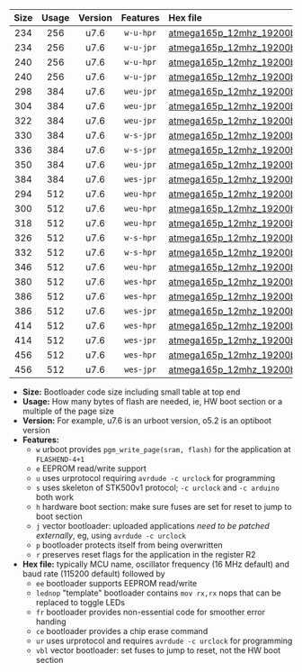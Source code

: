 |Size|Usage|Version|Features|Hex file|
|:-:|:-:|:-:|:-:|:--|
|234|256|u7.6|`w-u-hpr`|[atmega165p_12mhz_19200bps_ur.hex](https://raw.githubusercontent.com/stefanrueger/urboot/main/bootloaders/atmega165p/fcpu_12mhz/19200_bps/atmega165p_12mhz_19200bps_ur.hex)|
|234|256|u7.6|`w-u-jpr`|[atmega165p_12mhz_19200bps_ur_vbl.hex](https://raw.githubusercontent.com/stefanrueger/urboot/main/bootloaders/atmega165p/fcpu_12mhz/19200_bps/atmega165p_12mhz_19200bps_ur_vbl.hex)|
|240|256|u7.6|`w-u-hpr`|[atmega165p_12mhz_19200bps_lednop_ur.hex](https://raw.githubusercontent.com/stefanrueger/urboot/main/bootloaders/atmega165p/fcpu_12mhz/19200_bps/atmega165p_12mhz_19200bps_lednop_ur.hex)|
|240|256|u7.6|`w-u-jpr`|[atmega165p_12mhz_19200bps_lednop_ur_vbl.hex](https://raw.githubusercontent.com/stefanrueger/urboot/main/bootloaders/atmega165p/fcpu_12mhz/19200_bps/atmega165p_12mhz_19200bps_lednop_ur_vbl.hex)|
|298|384|u7.6|`weu-jpr`|[atmega165p_12mhz_19200bps_ee_ur_vbl.hex](https://raw.githubusercontent.com/stefanrueger/urboot/main/bootloaders/atmega165p/fcpu_12mhz/19200_bps/atmega165p_12mhz_19200bps_ee_ur_vbl.hex)|
|304|384|u7.6|`weu-jpr`|[atmega165p_12mhz_19200bps_ee_lednop_ur_vbl.hex](https://raw.githubusercontent.com/stefanrueger/urboot/main/bootloaders/atmega165p/fcpu_12mhz/19200_bps/atmega165p_12mhz_19200bps_ee_lednop_ur_vbl.hex)|
|322|384|u7.6|`weu-jpr`|[atmega165p_12mhz_19200bps_ee_lednop_fr_ur_vbl.hex](https://raw.githubusercontent.com/stefanrueger/urboot/main/bootloaders/atmega165p/fcpu_12mhz/19200_bps/atmega165p_12mhz_19200bps_ee_lednop_fr_ur_vbl.hex)|
|330|384|u7.6|`w-s-jpr`|[atmega165p_12mhz_19200bps_vbl.hex](https://raw.githubusercontent.com/stefanrueger/urboot/main/bootloaders/atmega165p/fcpu_12mhz/19200_bps/atmega165p_12mhz_19200bps_vbl.hex)|
|336|384|u7.6|`w-s-jpr`|[atmega165p_12mhz_19200bps_lednop_vbl.hex](https://raw.githubusercontent.com/stefanrueger/urboot/main/bootloaders/atmega165p/fcpu_12mhz/19200_bps/atmega165p_12mhz_19200bps_lednop_vbl.hex)|
|350|384|u7.6|`weu-jpr`|[atmega165p_12mhz_19200bps_ee_lednop_fr_ce_ur_vbl.hex](https://raw.githubusercontent.com/stefanrueger/urboot/main/bootloaders/atmega165p/fcpu_12mhz/19200_bps/atmega165p_12mhz_19200bps_ee_lednop_fr_ce_ur_vbl.hex)|
|384|384|u7.6|`wes-jpr`|[atmega165p_12mhz_19200bps_ee_vbl.hex](https://raw.githubusercontent.com/stefanrueger/urboot/main/bootloaders/atmega165p/fcpu_12mhz/19200_bps/atmega165p_12mhz_19200bps_ee_vbl.hex)|
|294|512|u7.6|`weu-hpr`|[atmega165p_12mhz_19200bps_ee_ur.hex](https://raw.githubusercontent.com/stefanrueger/urboot/main/bootloaders/atmega165p/fcpu_12mhz/19200_bps/atmega165p_12mhz_19200bps_ee_ur.hex)|
|300|512|u7.6|`weu-hpr`|[atmega165p_12mhz_19200bps_ee_lednop_ur.hex](https://raw.githubusercontent.com/stefanrueger/urboot/main/bootloaders/atmega165p/fcpu_12mhz/19200_bps/atmega165p_12mhz_19200bps_ee_lednop_ur.hex)|
|318|512|u7.6|`weu-hpr`|[atmega165p_12mhz_19200bps_ee_lednop_fr_ur.hex](https://raw.githubusercontent.com/stefanrueger/urboot/main/bootloaders/atmega165p/fcpu_12mhz/19200_bps/atmega165p_12mhz_19200bps_ee_lednop_fr_ur.hex)|
|326|512|u7.6|`w-s-hpr`|[atmega165p_12mhz_19200bps.hex](https://raw.githubusercontent.com/stefanrueger/urboot/main/bootloaders/atmega165p/fcpu_12mhz/19200_bps/atmega165p_12mhz_19200bps.hex)|
|332|512|u7.6|`w-s-hpr`|[atmega165p_12mhz_19200bps_lednop.hex](https://raw.githubusercontent.com/stefanrueger/urboot/main/bootloaders/atmega165p/fcpu_12mhz/19200_bps/atmega165p_12mhz_19200bps_lednop.hex)|
|346|512|u7.6|`weu-hpr`|[atmega165p_12mhz_19200bps_ee_lednop_fr_ce_ur.hex](https://raw.githubusercontent.com/stefanrueger/urboot/main/bootloaders/atmega165p/fcpu_12mhz/19200_bps/atmega165p_12mhz_19200bps_ee_lednop_fr_ce_ur.hex)|
|380|512|u7.6|`wes-hpr`|[atmega165p_12mhz_19200bps_ee.hex](https://raw.githubusercontent.com/stefanrueger/urboot/main/bootloaders/atmega165p/fcpu_12mhz/19200_bps/atmega165p_12mhz_19200bps_ee.hex)|
|386|512|u7.6|`wes-hpr`|[atmega165p_12mhz_19200bps_ee_lednop.hex](https://raw.githubusercontent.com/stefanrueger/urboot/main/bootloaders/atmega165p/fcpu_12mhz/19200_bps/atmega165p_12mhz_19200bps_ee_lednop.hex)|
|386|512|u7.6|`wes-jpr`|[atmega165p_12mhz_19200bps_ee_lednop_vbl.hex](https://raw.githubusercontent.com/stefanrueger/urboot/main/bootloaders/atmega165p/fcpu_12mhz/19200_bps/atmega165p_12mhz_19200bps_ee_lednop_vbl.hex)|
|414|512|u7.6|`wes-hpr`|[atmega165p_12mhz_19200bps_ee_lednop_fr.hex](https://raw.githubusercontent.com/stefanrueger/urboot/main/bootloaders/atmega165p/fcpu_12mhz/19200_bps/atmega165p_12mhz_19200bps_ee_lednop_fr.hex)|
|414|512|u7.6|`wes-jpr`|[atmega165p_12mhz_19200bps_ee_lednop_fr_vbl.hex](https://raw.githubusercontent.com/stefanrueger/urboot/main/bootloaders/atmega165p/fcpu_12mhz/19200_bps/atmega165p_12mhz_19200bps_ee_lednop_fr_vbl.hex)|
|456|512|u7.6|`wes-hpr`|[atmega165p_12mhz_19200bps_ee_lednop_fr_ce.hex](https://raw.githubusercontent.com/stefanrueger/urboot/main/bootloaders/atmega165p/fcpu_12mhz/19200_bps/atmega165p_12mhz_19200bps_ee_lednop_fr_ce.hex)|
|456|512|u7.6|`wes-jpr`|[atmega165p_12mhz_19200bps_ee_lednop_fr_ce_vbl.hex](https://raw.githubusercontent.com/stefanrueger/urboot/main/bootloaders/atmega165p/fcpu_12mhz/19200_bps/atmega165p_12mhz_19200bps_ee_lednop_fr_ce_vbl.hex)|

- **Size:** Bootloader code size including small table at top end
- **Usage:** How many bytes of flash are needed, ie, HW boot section or a multiple of the page size
- **Version:** For example, u7.6 is an urboot version, o5.2 is an optiboot version
- **Features:**
  + `w` urboot provides `pgm_write_page(sram, flash)` for the application at `FLASHEND-4+1`
  + `e` EEPROM read/write support
  + `u` uses urprotocol requiring `avrdude -c urclock` for programming
  + `s` uses skeleton of STK500v1 protocol; `-c urclock` and `-c arduino` both work
  + `h` hardware boot section: make sure fuses are set for reset to jump to boot section
  + `j` vector bootloader: uploaded applications *need to be patched externally*, eg, using `avrdude -c urclock`
  + `p` bootloader protects itself from being overwritten
  + `r` preserves reset flags for the application in the register R2
- **Hex file:** typically MCU name, oscillator frequency (16 MHz default) and baud rate (115200 default) followed by
  + `ee` bootloader supports EEPROM read/write
  + `lednop` "template" bootloader contains `mov rx,rx` nops that can be replaced to toggle LEDs
  + `fr` bootloader provides non-essential code for smoother error handing
  + `ce` bootloader provides a chip erase command
  + `ur` uses urprotocol and requires `avrdude -c urclock` for programming
  + `vbl` vector bootloader: set fuses to jump to reset, not the HW boot section
